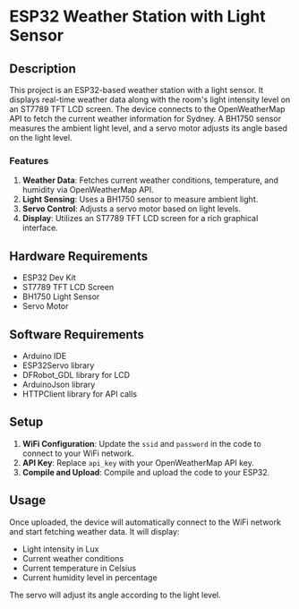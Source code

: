 # ESP32 Weather Station with Light Sensor

## Description

This project is an ESP32-based weather station with a light sensor. It displays real-time weather data along with the room's light intensity level on an ST7789 TFT LCD screen. The device connects to the OpenWeatherMap API to fetch the current weather information for Sydney. A BH1750 sensor measures the ambient light level, and a servo motor adjusts its angle based on the light level.

### Features

1. **Weather Data**: Fetches current weather conditions, temperature, and humidity via OpenWeatherMap API.
2. **Light Sensing**: Uses a BH1750 sensor to measure ambient light.
3. **Servo Control**: Adjusts a servo motor based on light levels.
4. **Display**: Utilizes an ST7789 TFT LCD screen for a rich graphical interface.

## Hardware Requirements

- ESP32 Dev Kit
- ST7789 TFT LCD Screen
- BH1750 Light Sensor
- Servo Motor

## Software Requirements

- Arduino IDE
- ESP32Servo library
- DFRobot_GDL library for LCD
- ArduinoJson library
- HTTPClient library for API calls

## Setup

1. **WiFi Configuration**: Update the `ssid` and `password` in the code to connect to your WiFi network.
2. **API Key**: Replace `api_key` with your OpenWeatherMap API key.
3. **Compile and Upload**: Compile and upload the code to your ESP32.

## Usage

Once uploaded, the device will automatically connect to the WiFi network and start fetching weather data. It will display:

- Light intensity in Lux
- Current weather conditions
- Current temperature in Celsius
- Current humidity level in percentage

The servo will adjust its angle according to the light level.

